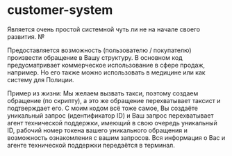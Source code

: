 # customer-system

Является очень простой системной чуть ли не на начале своего развития. №

Предоставляется возможность (пользователю / покупателю) произвести обращение в Вашу структуру. В основном код предусматривает коммерческое использование в сфере продаж, например. Но его также можно использовать в медицине или как систему для Полиции.

Пример из жизни: Мы желаем вызвать такси, поэтому создаем обращение (по скрипту), а это же обращение перехватывает таксист и подтверждает его.
С моим кодом всё тоже самое, Вы создаёте уникальный запрос (идентификатор ID) и Ваш запрос перехватывает агент технической поддержки, имеющий в свою очередь уникальный ID, рабочий номер токена вашего уникального обращения и возможность ознакомления с вашим запросов. Вся информация о Вас и агенте технической поддержки передаётся в терминал.
